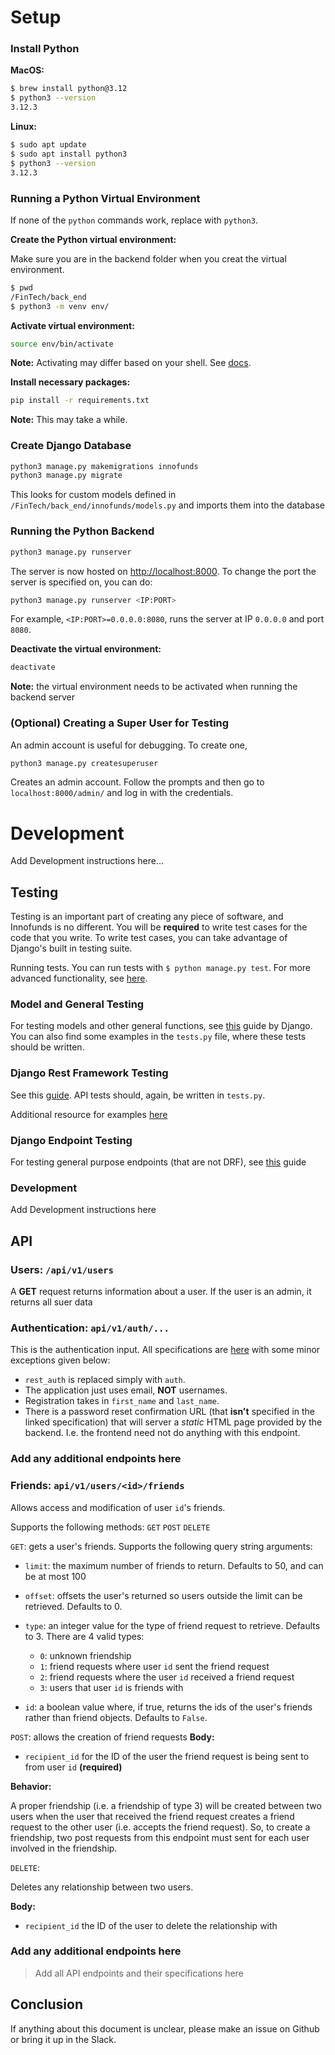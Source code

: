 # Setup

### Install Python

**MacOS:**

```bash
$ brew install python@3.12
$ python3 --version
3.12.3
```

**Linux:**

```bash
$ sudo apt update
$ sudo apt install python3
$ python3 --version
3.12.3
```

### Running a Python Virtual Environment

If none of the `python` commands work, replace with `python3`.

**Create the Python virtual environment:**

Make sure you are in the backend folder when you creat the virtual environment.

```bash
$ pwd
/FinTech/back_end
$ python3 -m venv env/
```

**Activate virtual environment:**

```bash
source env/bin/activate
```

**Note:** Activating may differ based on your shell. See
[docs](https://docs.python.org/3/library/venv.html#how-venvs-work).

**Install necessary packages:**

```bash
pip install -r requirements.txt
```

**Note:** This may take a while.

### Create Django Database

```bash
python3 manage.py makemigrations innofunds
python3 manage.py migrate
```

This looks for custom models defined in `/FinTech/back_end/innofunds/models.py` and imports them into the database

### Running the Python Backend

```bash
python3 manage.py runserver
```

The server is now hosted on [http://localhost:8000](http://localhost:8000). To change the port the server is specified on, you can do:

```bash
python3 manage.py runserver <IP:PORT> 
```

For example, `<IP:PORT>=0.0.0.0:8080`, runs the server at IP `0.0.0.0` and port `8080`.

**Deactivate the virtual environment:**

```bash
deactivate
```

**Note:** the virtual environment needs to be activated when running the backend server

### (Optional) Creating a Super User for Testing

An admin account is useful for debugging. To create one,

```bash
python3 manage.py createsuperuser
```

Creates an admin account. Follow the prompts and then go to `localhost:8000/admin/` and log in with the credentials.

# Development

Add Development instructions here...

## Testing

Testing is an important part of creating any piece of software, and Innofunds is no different. You will be **required** to write
test cases for the code that you write. To write test cases, you can take advantage of Django's built in testing suite.

Running tests. You can run tests with `$ python manage.py test`. For more advanced functionality, see
[here](https://docs.djangoproject.com/en/5.1/topics/testing/overview/#running-tests).

### Model and General Testing

For testing models and other general functions, see [this](https://docs.djangoproject.com/en/5.1/topics/testing/overview/) guide by Django.
You can also find some examples in the `tests.py` file, where these tests should be written.

### Django Rest Framework Testing

See this [guide](https://www.django-rest-framework.org/api-guide/testing/). API tests should, again, be written in `tests.py`.

Additional resource for examples [here](https://dev.to/alchermd/what-to-test-in-django-endpoints-357n)

### Django Endpoint Testing

For testing general purpose endpoints (that are not DRF), see
[this](https://developer.mozilla.org/en-US/docs/Learn/Server-side/Django/Testing#views) guide
### Development

Add Development instructions here

## API

### Users: `/api/v1/users`

A **GET** request returns information about a user. If the user is an admin, it returns all suer data

### Authentication: `api/v1/auth/...`

This is the authentication input. All specifications are [here](https://django-rest-auth.readthedocs.io/en/latest/api_endpoints.html) with some minor exceptions given below:

* `rest_auth` is replaced simply with `auth`.
* The application just uses email, **NOT** usernames.
* Registration takes in `first_name` and `last_name`.
* There is a password reset confirmation URL (that **isn't** specified in the linked specification) that will server a *static* HTML page provided by the backend. I.e. the frontend need not do anything with this endpoint.

### Add any additional endpoints here
### Friends: `api/v1/users/<id>/friends`

Allows access and modification of user `id`'s friends.

Supports the following methods: `GET` `POST` `DELETE`

`GET`: gets a user's friends. Supports the following query string arguments:

* `limit`: the maximum number of friends to return. Defaults to 50, and can be at most 100
* `offset`: offsets the user's returned so users outside the limit can be retrieved. Defaults to 0.
* `type`: an integer value for the type of friend request to retrieve. Defaults to 3. There are 4 valid types:

  * `0`: unknown friendship
  * `1`: friend requests where user `id` sent the friend request
  * `2`: friend requests where the user `id` received a friend request
  * `3`: users that user `id` is friends with
* `id`: a boolean value where, if true, returns the ids of the user's friends rather than friend objects.
Defaults to `False`.

`POST`: allows the creation of friend requests
**Body:**

* `recipient_id` for the ID of the user the friend request is being sent to from user `id` **(required)**

**Behavior:**

A proper friendship (i.e. a friendship of type 3) will be created between two users when the user
that received the friend request creates a friend request to the other user (i.e. accepts the
friend request). So, to create a friendship, two post requests from this endpoint must sent
for each user involved in the friendship.

`DELETE`:

Deletes any relationship between two users.

**Body:**

* `recipient_id` the ID of the user to delete the relationship with

### Add any additional endpoints here

> Add all API endpoints and their specifications here

## Conclusion

If anything about this document is unclear, please make an issue on Github or bring it up in the Slack.
